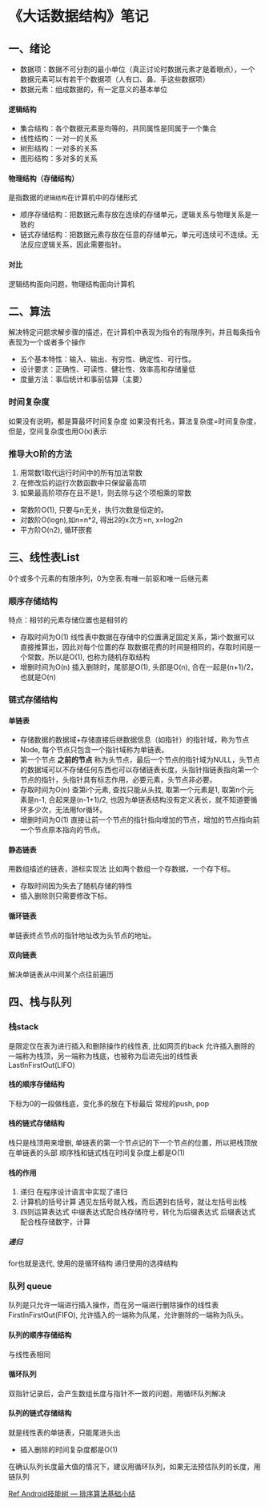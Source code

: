 # 《大话数据结构》笔记
## 一、绪论
* 数据项：数据不可分割的最小单位（真正讨论时数据元素才是着眼点），一个数据元素可以有若干个数据项（人有口、鼻、手这些数据项）
* 数据元素：组成数据的，有一定意义的基本单位
#### 逻辑结构
* 集合结构：各个数据元素是均等的，共同属性是同属于一个集合
* 线性结构：一对一的关系
* 树形结构：一对多的关系
* 图形结构：多对多的关系

#### 物理结构（存储结构）
是指数据的`逻辑结构`在计算机中的存储形式
* 顺序存储结构：把数据元素存放在连续的存储单元，逻辑关系与物理关系是一致的
* 链式存储结构：把数据元素存放在任意的存储单元，单元可连续可不连续。无法反应逻辑关系，因此需要指针。

#### 对比
逻辑结构面向问题，物理结构面向计算机



## 二、算法
解决特定问题求解步骤的描述，在计算机中表现为指令的有限序列，并且每条指令表现为一个或者多个操作
* 五个基本特性：输入、输出、有穷性、确定性、可行性。
* 设计要求：正确性、可读性、健壮性、效率高和存储量低
* 度量方法：事后统计和事前估算（主要）

### 时间复杂度
如果没有说明，都是算最坏时间复杂度
如果没有托名，算法复杂度=时间复杂度，但是，空间复杂度也用O(x)表示

### 推导大O阶的方法
1. 用常数1取代运行时间中的所有加法常数
2. 在修改后的运行次数函数中只保留最高项
3. 如果最高阶项存在且不是1，则去除与这个项相乘的常数

* 常数阶O(1), 只要与n无关，执行次数是恒定的。
* 对数阶O(logn),如n=n*2, 得出2的x次方=n, x=log2n
* 平方阶O(n2), 循环嵌套


## 三、线性表List
0个或多个元素的有限序列，0为空表.有唯一前驱和唯一后继元素
### 顺序存储结构

特点：相邻的元素存储位置也是相邻的
* 存取时间为O(1)
线性表中数据在存储中的位置满足固定关系，第i个数据可以直接推算出，因此对每个位置的存
取数据花费的时间是相同的，存取时间是一个常数，所以是O(1), 也称为随机存取结构
* 增删时间为O(n)
插入删除时，尾部是O(1), 头部是O(n), 合在一起是(n+1)/2，也就是O(n)

### 链式存储结构
#### 单链表
* 存储数据的数据域+存储直接后继数据信息（如指针）的指针域，称为节点Node, 每个节点只包含一个指针域称为单链表。
* 第一个节点 **之前的节点** 称为头节点，最后一个节点的指针域为NULL，头节点的数据域可以不存储任何东西也可以存储链表长度，头指针指链表指向第一个节点的指针，头指针具有标志作用，必要元素，头节点非必要。
* 存取时间为O(n)
查第i个元素, 查找只能从头找, 取第一个元素是1, 取第n个元素是n-1, 合起来是(n-1+1)/2, 也因为单链表结构没有定义表长，就不知道要循环多少次，无法用for循环。
* 增删时间为O(1)
直接让前一个节点的指针指向增加的节点，增加的节点指向前一个节点原本指向的节点。

#### 静态链表
用数组描述的链表，游标实现法
比如两个数组一个存数据，一个存下标。
* 存取时间因为失去了随机存储的特性
* 插入删除则只需要修改下标。


#### 循环链表
单链表终点节点的指针地址改为头节点的地址。

#### 双向链表
解决单链表从中间某个点往前遍历


## 四、栈与队列
### 栈stack
是限定仅在表为进行插入和删除操作的线性表, 比如网页的back
允许插入删除的一端称为栈顶，另一端称为栈底，也被称为后进先出的线性表LastInFirstOut(LIFO)

#### 栈的顺序存储结构
下标为0的一段做栈底，变化多的放在下标最后
常规的push, pop

#### 栈的链式存储结构
栈只是栈顶用来增删, 单链表的第一个节点记的下一个节点的位置，所以把栈顶放在单链表的头部
顺序栈和链式栈在时间复杂度上都是O(1)

#### 栈的作用
1. 递归 在程序设计语言中实现了递归
2. 计算机的括号计算 遇见左括号就入栈，而后遇到右括号，就让左括号出栈
3. 四则运算表达式
中缀表达式配合栈存储符号，转化为后缀表达式
后缀表达式配合栈存储数字，计算
##### 递归
for也就是迭代, 使用的是循环结构
递归使用的选择结构


### 队列 queue
队列是只允许一端进行插入操作，而在另一端进行删除操作的线性表
FirstInFirstOut(FIFO), 允许插入的一端称为队尾，允许删除的一端称为队头。
#### 队列的顺序存储结构
与线性表相同
#### 循环队列
双指针记录后，会产生数组长度与指针不一致的问题，用循环队列解决
#### 队列的链式存储结构
就是线性表的单链表，只能尾进头出
* 插入删除的时间复杂度都是O(1)

在确认队列长度最大值的情况下，建议用循环队列，如果无法预估队列的长度，用链队列

















[Ref Android技能树 — 排序算法基础小结](https://www.jianshu.com/p/64df18cddf1f)
